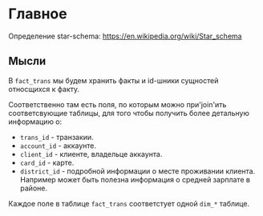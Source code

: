 # Главное

Определение star-schema: https://en.wikipedia.org/wiki/Star_schema

## Мысли

В `fact_trans` мы будем хранить факты и id-шники сущностей относщихся к факту.

Cоответственно там есть поля, по которым можно при'join'ить соответсвующие таблицы, для того чтобы получить более детальную информацию о:

* `trans_id` - транзакии.
* `account_id` - аккаунте.
* `client_id` - клиенте, владельце аккаунта.
* `card_id` - карте.
* `district_id` - подробной информации о месте проживании клиента. Например может быть полезна информация о средней зарплате в районе.
 
Каждое поле в таблице `fact_trans` соответстует одной `dim_*` таблице.
